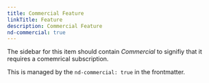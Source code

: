 ```yaml
---
title: Commercial Feature
linkTitle: Feature
description: Commercial Feature
nd-commercial: true
---
```


The sidebar for this item should contain _Commercial_ to signifiy that it requires a comemrical subscription.

This is managed by the `nd-commercial: true` in the frontmatter.
